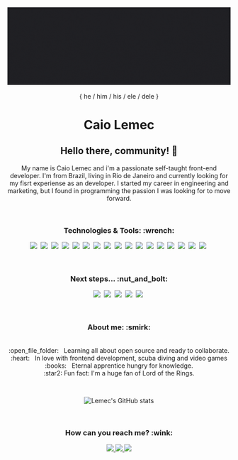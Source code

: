 <img width="auto" src="./aboutMe.gif" alt="Caio Lemec gif">
<p align="center">{ he / him / his / ele / dele } </p>

<h1 align="center">
Caio Lemec 
</h1>

<h2 align="center">
Hello there, community! 👋
</h2>
<p align="center">
My name is Caio Lemec and i'm a passionate self-taught front-end developer. I'm from Brazil, living in Rio de Janeiro and currently looking for my fisrt experiense as an developer. I started my career in engineering and marketing, but I found in programming the passion I was looking for to move forward. 
</p>

<br>
<h3 align="center">
Technologies & Tools: :wrench:
</h3>
<p align="center">
<img src="https://img.shields.io/static/v1?label=&message=HTML5&color=1F2729&style=for-the-badge&logo=HTML5"/>&nbsp;
<img src="https://img.shields.io/static/v1?label=&message=CSS3&color=1F2729&style=for-the-badge&logo=CSS3"/>&nbsp;
<img src="https://img.shields.io/static/v1?label=&message=JAVASCRIPT&color=1F2729&style=for-the-badge&logo=JavaScript"/>&nbsp;
<img src="https://img.shields.io/static/v1?label=&message=TYPESCRIPT&color=1F2729&style=for-the-badge&logo=TypeScript"/>&nbsp;
<img src="https://img.shields.io/static/v1?label=&message=LINUX&color=1F2729&style=for-the-badge&logo=Linux"/>&nbsp;
<img src="https://img.shields.io/static/v1?label=&message=SASS&color=1F2729&style=for-the-badge&logo=Sass"/>&nbsp;
<img src="https://img.shields.io/static/v1?label=&message=styled-components&color=1F2729&style=for-the-badge&logo=styled-components"/>&nbsp;
<img src="https://img.shields.io/static/v1?label=&message=REACT&color=1F2729&style=for-the-badge&logo=React"/>&nbsp;
<img src="https://img.shields.io/static/v1?label=&message=NEXT&color=1F2729&style=for-the-badge&logo=Next.js"/>&nbsp;
<img src="https://img.shields.io/static/v1?label=&message=Chakra UI&color=1F2729&style=for-the-badge&logo=Chakra UI"/>&nbsp;
<img src="https://img.shields.io/static/v1?label=&message=Git&color=1F2729&style=for-the-badge&logo=GIT"/>&nbsp;
<img src="https://img.shields.io/static/v1?label=&message=Microsoft Excel&color=1F2729&style=for-the-badge&logo=Microsoft Excel"/>&nbsp;
<img src="https://img.shields.io/static/v1?label=&message=Unity&color=1F2729&style=for-the-badge&logo=Unity"/>&nbsp;
<img src="https://img.shields.io/static/v1?label=&message=AutoCAD&color=1F2729&style=for-the-badge&logo=Autodesk"/>&nbsp;
<img src="https://img.shields.io/static/v1?label=&message=SketchUp&color=1F2729&style=for-the-badge&logo=SketchUp"/>&nbsp;
<img src="https://img.shields.io/static/v1?label=&message=VSC&color=1F2729&style=for-the-badge&logo=Visual Studio Code"/>&nbsp;
<img src="https://img.shields.io/static/v1?label=&message=GNU Bash&color=1F2729&style=for-the-badge&logo=GNU Bash"/>&nbsp;
</p>

<br>
<h3 align="center">
Next steps... :nut_and_bolt:
</h3>
<p align="center">
<img src="https://img.shields.io/static/v1?label=&message=REACT NATIVE&color=1F2729&style=for-the-badge&logo=React"/>&nbsp;
<img src="https://img.shields.io/static/v1?label=&message=Node&color=1F2729&style=for-the-badge&logo=Node.js"/>&nbsp;
<img src="https://img.shields.io/static/v1?label=&message=DevOps&color=1F2729&style=for-the-badge&logo=Azure DevOps"/>&nbsp;
<img src="https://img.shields.io/static/v1?label=&message=Docker&color=1F2729&style=for-the-badge&logo=Docker"/>&nbsp;
<img src="https://img.shields.io/static/v1?label=&message=Elixir&color=1F2729&style=for-the-badge&logo=Elixir"/>&nbsp;
</p>

<br>
<h3 align="center">
About me: :smirk:
</h3>
<p align="center">
 <br/> :open_file_folder: &nbsp; Learning all about open source and ready to collaborate.
 <br/> :heart: &nbsp; In love with frontend development, scuba diving and video games 
 <br/> :books: &nbsp; Eternal apprentice hungry for knowledge.
 <br/> :star2: Fun fact: I'm a huge fan of Lord of the Rings.
</p>

<br>

<div align="center">

![Lemec's GitHub stats](https://github-readme-stats.vercel.app/api?username=caiolemec&show_icons=true&theme=dracula)

</div>

<br>
<h3 align="center">
How can you reach me? :wink:
</h3>
<div align="center">
<a href="https://t.me/caiolemec"><img src="https://img.shields.io/badge/Telegram-1F2729?style=for-the-badge&logo=telegram&logoColor=white"/>
<a href="mailto:caiolemec@gmail.com"><img src="https://img.shields.io/static/v1?label=&message=E-mail&color=1F2729&style=for-the-badge&logo=Gmail"/>
<a href="https://www.linkedin.com/in/caiolemec/"><img src="https://img.shields.io/static/v1?label=&message=LinkedIn&color=1F2729&style=for-the-badge&logo=linkedin"/>
</div>